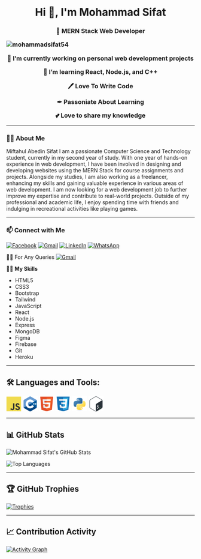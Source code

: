 
<h1 align="center">Hi 👋, I'm Mohammad Sifat</h1>
<h3 align="center">👑 MERN Stack Web Developer



<p align="left"> <img src="https://komarev.com/ghpvc/?username=mohammadsifat54&label=Profile%20views&color=0e75b6&style=flat" alt="mohammadsifat54" /> </p>

🔭 I’m currently working on **personal web development projects**

🌱 I’m learning **React, Node.js, and C++**

🖊️ Love To Write Code

✒ Passoniate About Learning

💕 Love to share my knowledge

---

### 🧑‍💻 About Me

Miftahul Abedin Sifat
I am a passionate Computer Science and Technology student, currently in my second year of study. With one year of hands-on experience in web development, I have been involved in designing and developing websites using the MERN Stack for course assignments and projects. Alongside my studies, I am also working as a freelancer, enhancing my skills and gaining valuable experience in various areas of web development. I am now looking for a web development job to further improve my expertise and contribute to real-world projects. Outside of my professional and academic life, I enjoy spending time with friends and indulging in recreational activities like playing games.

---

### 📫 Connect with Me

[![Facebook](https://img.shields.io/badge/Facebook-1877F2?style=for-the-badge&logo=facebook&logoColor=white)]([https://facebook.com/yourlink](https://www.facebook.com/miftahul.abedin.sifat))  
[![Gmail](https://img.shields.io/badge/Gmail-D14836?style=for-the-badge&logo=gmail&logoColor=white)](mailto:mohammadsifat789@gmail.com)
[![LinkedIn](https://img.shields.io/badge/LinkedIn-0077B5?style=for-the-badge&logo=linkedin&logoColor=white)](https://www.linkedin.com/in/miftahulabedinsifat0/)
[![WhatsApp](https://img.shields.io/badge/WhatsApp-25D366?style=for-the-badge&logo=whatsapp&logoColor=white)](https://wa.me/8801870050645)

💁‍♂️ For Any Queries
[![Gmail](https://img.shields.io/badge/Gmail-D14836?style=for-the-badge&logo=gmail&logoColor=white)](mailto:mohammadsifat789@gmail.com)

👨‍💻 **My Skills**
- HTML5
- CSS3
- Bootstrap
- Tailwind
- JavaScript
- React
- Node.js
- Express
- MongoDB
- Figma
- Firebase
- Git
- Heroku

---

## 🛠️ Languages and Tools:
<p align="left">
  <img src="https://raw.githubusercontent.com/devicons/devicon/master/icons/javascript/javascript-original.svg" alt="JavaScript" width="40" height="40"/>
  <img src="https://raw.githubusercontent.com/devicons/devicon/master/icons/cplusplus/cplusplus-original.svg" alt="C++" width="40" height="40"/>
  <img src="https://raw.githubusercontent.com/devicons/devicon/master/icons/html5/html5-original.svg" alt="HTML" width="40" height="40"/>
  <img src="https://raw.githubusercontent.com/devicons/devicon/master/icons/css3/css3-original.svg" alt="CSS" width="40" height="40"/>
  <img src="https://raw.githubusercontent.com/devicons/devicon/master/icons/python/python-original.svg" alt="Python" width="40" height="40"/>
  <img src="https://raw.githubusercontent.com/devicons/devicon/master/icons/bash/bash-original.svg" alt="Shell" width="40" height="40"/>
</p>

---

## 📊 GitHub Stats

![Mohammad Sifat's GitHub Stats](https://github-readme-stats.vercel.app/api?username=mohammadsifat54&show_icons=true&theme=dark)

![Top Languages](https://github-readme-stats.vercel.app/api/top-langs/?username=mohammadsifat54&layout=compact&theme=dark)

---

## 🏆 GitHub Trophies

[![Trophies](https://github-profile-trophy.vercel.app/?username=mohammadsifat54&theme=gruvbox)](https://github.com/ryo-ma/github-profile-trophy)

---

## 📈 Contribution Activity

[![Activity Graph](https://github-readme-activity-graph.vercel.app/graph?username=mohammadsifat54&theme=react-dark)](https://github.com/ashutosh00710/github-readme-activity-graph)
